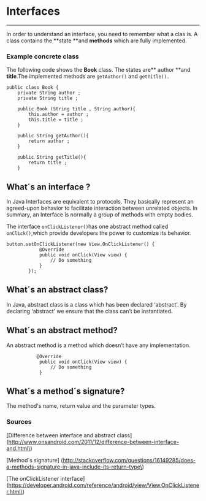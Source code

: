 # Interfaces

---

In order to understand an interface, you need to remember what a clas is. A class contains the **state **and **methods** which are fully implemented.

### Example concrete class

The following code shows the **Book** class. The states are** author **and **title**.The implemented methods are  `getAuthor()` and `getTitle().`

```
public class Book {
    private String author ;
    private String title ;

    public Book (String title , String author){
        this.author = author ;
        this.title = title ;
    }

    public String getAuthor(){
        return author ;
    }

    public String getTitle(){
        return title ;
    }
```

## What´s an interface ?

In Java Interfaces are equivalent to protocols. They basically represent an agreed-upon behavior to facilitate interaction between unrelated objects. In summary, an Interface is normally a group of methods with empty bodies.

The interface `onClickListener()`has one abstract method called `onClick()`,which provide  developers the power to customize its behavior.

```
button.setOnClickListener(new View.OnClickListener() {
            @Override
            public void onClick(View view) {
                // Do something
            }
        });
```

## What´s an abstract class?

In Java, abstract class is a class which has been declared ‘abstract’. By declaring ‘abstract’ we ensure that the class can’t be instantiated.

## What´s an abstract method?

An abstract method is a method which doesn’t have any implementation.

```
           @Override
            public void onClick(View view) {
                // Do something
            }
```

## What´s a method´s signature?

The method's name, return value and the parameter types.

### Sources

\[Difference between interface and abstract class\] \(http://www.onsandroid.com/2011/12/difference-between-interface-and.html\)

\[Method´s signature\] \(http://stackoverflow.com/questions/16149285/does-a-methods-signature-in-java-include-its-return-type\)

\[The onClickListener interface\]\(https://developer.android.com/reference/android/view/View.OnClickListener.html\)





